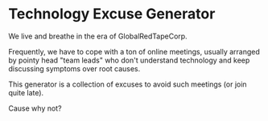 # Technology Excuse Generator

We live and breathe in the era of GlobalRedTapeCorp.

Frequently, we have to cope with a ton of online meetings, usually arranged by pointy head "team leads" who don't understand technology and keep discussing symptoms over root causes.

This generator is a collection of excuses to avoid such meetings (or join quite late).

Cause why not?
